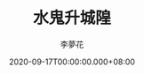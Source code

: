 ---
issue: 395
title: 水鬼升城隍
author: 李夢花
language: 海陸
date: 2020-09-17T00:00:00.000+08:00
topic: 文史
difficulty: 2
wikidata: Q131449139
wikidata_link: https://www.wikidata.org/wiki/Q131449139
author_wikidata_link: https://www.wikidata.org/wiki/Q131448197
author_wikidata: Q131448197
---